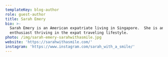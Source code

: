 ```yaml
---
templateKey: blog-author
role: guest-author
title: Sarah Emery
bio: >-
  Sarah Emery is an American expatriate living in Singapore.  She is an  outdoor
  enthusiast thriving in the expat traveling lifestyle.
photo: /img/sarah-emery-sarahwithasmile.jpg
website: 'https://sarahwithasmile.com/'
instagram: 'https://www.instagram.com/sarah_with_a_smile/'
---
```


